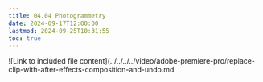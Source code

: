 ```yaml
---
title: 04.04 Photogrammetry
date: 2024-09-17T12:00:00
lastmod: 2024-09-25T10:31:55
toc: true
---
```


![Link to included file content](../../../../video/adobe-premiere-pro/replace-clip-with-after-effects-composition-and-undo.md
